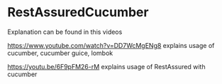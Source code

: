 # RestAssuredCucumber

Explanation can be found in this videos


https://www.youtube.com/watch?v=DD7WcMgENg8 explains usage of cucumber, cucumber guice, lombok

https://youtu.be/6F9pFM26-rM  explains usage of RestAssured with cucumber
